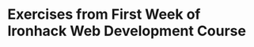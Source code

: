 Exercises from First Week of Ironhack Web Development Course
============================================================